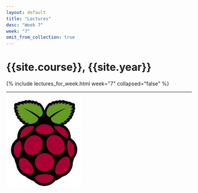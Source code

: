 ```yaml
---
layout: default
title: "Lectures"
desc: "Week 7"
week: "7"
omit_from_collection: true
---
```


# {{site.course}}, {{site.year}}

{% include lectures_for_week.html week="7" collapsed="false" %}
<div class='calendar' data-start-weeks="{{page.week}}" data-num-weeks="1" ></div>

----

![Pi_logo](/images/Pi.jpg)